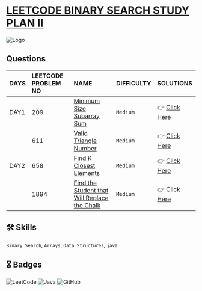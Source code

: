 # [LEETCODE BINARY SEARCH STUDY PLAN II](https://leetcode.com/study-plan/binary-search/?progress=k8xhj25)


![Logo](https://upload.wikimedia.org/wikipedia/commons/0/0a/LeetCode_Logo_black_with_text.svg)

## Questions

| DAYS  | LEETCODE PROBLEM NO |  NAME                         |  DIFFICULTY  |   SOLUTIONS                                                    |
| :-----| :------------------ | :---------------------------- | :----------- |  :------------------------------------------------------------ |
| DAY1  | 209                 | [Minimum Size Subarray Sum](https://leetcode.com/problems/minimum-size-subarray-sum/) | `Medium` | 👉 [Click Here](https://github.com/dhrupad17/LeetCode_BinarySearchStudyPlanII/blob/main/DAY1P1.md) |
|     | 611 | [Valid Triangle Number](https://leetcode.com/problems/valid-triangle-number/) | `Medium` | 👉 [Click Here](https://github.com/dhrupad17/LeetCode_BinarySearchStudyPlanII/blob/main/DAY1P2.md) |
| DAY2 | 658 | [Find K Closest Elements](https://leetcode.com/problems/find-k-closest-elements/) | `Medium` | 👉 [Click Here](https://github.com/dhrupad17/LeetCode_BinarySearchStudyPlanII/blob/main/DAY2P1.md) |
|    | 1894 | [Find the Student that Will Replace the Chalk](https://leetcode.com/problems/find-the-student-that-will-replace-the-chalk/) | `Medium` | 👉 [Click Here](https://github.com/dhrupad17/LeetCode_BinarySearchStudyPlanII/blob/main/DAY2P2.md) |













## 🛠 Skills
`Binary Search`, `Arrays`, `Data Structures`, `java`

## 🎖️ Badges
![LeetCode](https://img.shields.io/badge/LeetCode-000000?style=for-the-badge&logo=LeetCode&logoColor=#d16c06)
![Java](https://img.shields.io/badge/Java-ED8B00?style=for-the-badge&logo=java&logoColor=white)
![GitHub](https://img.shields.io/badge/github-%23121011.svg?style=for-the-badge&logo=github&logoColor=white)
